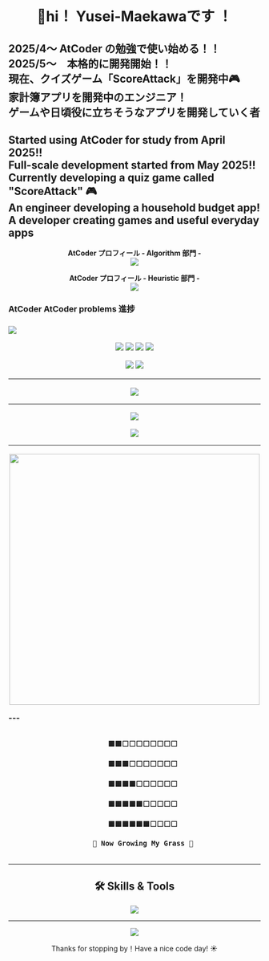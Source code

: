<!-- タイトル -->
<h1 align="center">👋hi！ Yusei-Maekawaです ！</h1>

<!-- 簡単な自己紹介 -->
<p align="center">
  <h2> 2025/4～ AtCoder の勉強で使い始める！！<br>
  2025/5～　本格的に開発開始！！<br>
  現在、クイズゲーム「ScoreAttack」を開発中🎮<br>
  家計簿アプリを開発中のエンジニア！　<br>
  ゲームや日頃役に立ちそうなアプリを開発していく者 </h2>
  <h2>
  Started using AtCoder for study from April 2025!!<br>
  Full-scale development started from May 2025!!<br>
  Currently developing a quiz game called "ScoreAttack" 🎮<br>
  An engineer developing a household budget app!<br>
  A developer creating games and useful everyday apps
</h2>

</p>

<!-- アルゴリズム部門 -->
<p align="center">
  <strong>AtCoder プロフィール - Algorithm 部門 -</strong><br>
  <a href="https://atcoder.jp/users/Y_Maekawa?contestType=algo" target="_blank">
    <img src="https://img.shields.io/badge/AtCoder (Algorithm)-Y_Maekawa-blue?style=flat-square&logo=codeforces" />
  </a>
</p>

<!-- ヒューリスティック部門 -->
<p align="center">
  <strong>AtCoder プロフィール - Heuristic 部門 -</strong><br>
  <a href="https://atcoder.jp/users/Y_Maekawa?contestType=heuristic" target="_blank">
    <img src="https://img.shields.io/badge/AtCoder (Heuristic)-Y_Maekawa-green?style=flat-square&logo=codeforces" />
  </a>
</p>


<p align="center">
  <h3>AtCoder AtCoder problems 進捗 <h3>
  <a href="https://kenkoooo.com/atcoder/#/user/Y_Maekawa" target="_blank">
    <img src="https://img.shields.io/badge/AtCoder_Problems-Track%20Now-brightgreen?style=flat-square&logo=google-chrome" />
  </a>
</p>

<p align="center">
  <img src="https://img.shields.io/badge/目標-2025年中に達成🔥-blueviolet?style=for-the-badge" />
  <img src="https://img.shields.io/badge/Algorithm-水色-1e90ff?style=for-the-badge" />
  <img src="https://img.shields.io/badge/heuristic-水色-1e90ff?style=for-the-badge" />
  <img src="https://img.shields.io/badge/AC数-1000問突破💪-ff69b4?style=for-the-badge" />
</p>






<!-- バッジ -->
<p align="center">
  <img src="https://img.shields.io/github/followers/Yusei-Maekawa?label=フォロワー&style=social" />
  <img src="https://img.shields.io/github/stars/Yusei-Maekawa/ScoreAttack?label=ScoreAttack&style=social" />
</p>



---

<!-- GitHub Trophy -->
<p align="center">
  <img src="https://github-profile-trophy.vercel.app/?username=Yusei-Maekawa&theme=gruvbox" />
</p>

---

<!-- GitHub Stats -->
<p align="center">
  <img src="https://github-readme-stats.vercel.app/api?username=Yusei-Maekawa&show_icons=true&theme=tokyonight" />
</p>

<!-- Top Languages -->
<p align="center">
  <img src="https://github-readme-stats.vercel.app/api/top-langs/?username=Yusei-Maekawa&layout=compact&theme=tokyonight" />
</p>

---

<!-- デモGIF（仮） -->
<p align="center">
  <img src="https://media2.giphy.com/media/v1.Y2lkPTc5MGI3NjExa2p5Zjd6b3BrOHZocGlkZ3IwZzVjcml5bmZwNmZubW43M3UxYXh4MCZlcD12MV9pbnRlcm5hbF9naWZfYnlfaWQmY3Q9Zw/LnumbVzEMgsI4rjrg2/giphy.gif" width="500" />
</p>
---

<!-- 🧱 草風アート（ユニーク演出） -->
<p align="center">
  <code>
    🟩🟩⬜⬜⬜⬜⬜⬜⬜⬜<br>
    🟩🟩🟩⬜⬜⬜⬜⬜⬜⬜<br>
    🟩🟩🟩🟩⬜⬜⬜⬜⬜⬜<br>
    🟩🟩🟩🟩🟩⬜⬜⬜⬜⬜<br>
    🟩🟩🟩🟩🟩🟩⬜⬜⬜⬜<br>
    🌱 Now Growing My Grass 🌱
  </code>
</p>

---

<!-- 🛠 使用中の技術ロゴ -->
<h2 align="center">🛠 Skills & Tools</h2>
<p align="center">
  <img src="https://skillicons.dev/icons?i=html,css,js,java,python,firebase,git,github,vscode,notion" />
</p>

---

<!-- 🐍 GitHub 草スネーク -->
<p align="center">
  <img src="https://raw.githubusercontent.com/Yu-Maekawa8/Yu-Maekawa8/output/github-contribution-grid-snake.svg" />
</p>


<!-- 最後のあいさつ -->
<p align="center">
Thanks for stopping by！Have a nice code day! ☀️<br>
</p>


